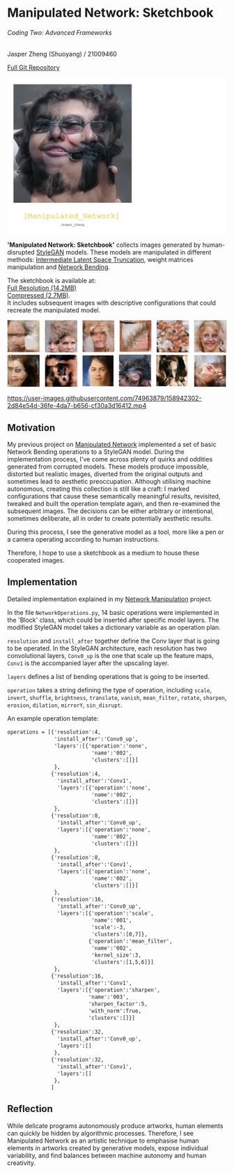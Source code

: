 # Manipulated Network: Sketchbook  
###### Coding Two: Advanced Frameworks    
Jasper Zheng (Shuoyang) / 21009460  

[Full Git Repository](https://github.com/jasper-zheng/manipulated-network-sketchbook)   

![cover](./git_graphics/sketchbook.jpg)

**'Manipulated Network: Sketchbook'** collects images generated by human-disrupted [StyleGAN](https://github.com/NVlabs/stylegan) models. These models are manipulated in different methods: [Intermediate Latent Space Truncation](https://arxiv.org/abs/2202.05910), weight matrices manipulation and [Network Bending](https://github.com/terrybroad/network-bending).  

The sketchbook is available at:   
[Full Resolution (14.2MB)](https://github.com/jasper-zheng/manipulated-network-sketchbook/blob/main/Manipulated_Network_Sketchbook_Jasper_Zheng.pdf)  
[Compressed (2.7MB)](https://github.com/jasper-zheng/manipulated-network-sketchbook/blob/main/Manipulated_Network_Sketchbook_s_Jasper_Zheng.pdf).   
It includes subsequent images with descriptive configurations that could recreate the manipulated model.  

![selection](./git_graphics/collection.png)  



https://user-images.githubusercontent.com/74963879/158942302-2d84e54d-36fe-4da7-b656-cf30a3d16412.mp4



## Motivation  

My previous project on [Manipulated Network](#) implemented a set of basic Network Bending operations to a StyleGAN model. During the implementation process, I've come across plenty of quirks and oddities generated from corrupted models. These models produce impossible, distorted but realistic images, diverted from the original outputs and sometimes lead to aesthetic preoccupation. Although utilising machine autonomous, creating this collection is still like a craft: I marked configurations that cause these semantically meaningful results, revisited, tweaked and built the operation template again, and then re-examined the subsequent images. The decisions can be either arbitrary or intentional, sometimes deliberate, all in order to create potentially aesthetic results.  

During this process, I see the generative model as a tool, more like a pen or a camera operating according to human instructions.   

Therefore, I hope to use a sketchbook as a medium to house these cooperated images.  

## Implementation  

Detailed implementation explained in my [Network Manipulation](#) project.  

In the file `NetworkOperations.py`, 14 basic operations were implemented in the 'Block' class, which could be inserted after specific model layers. The modified StyleGAN model takes a dictionary variable as an operation plan.

`resolution` and `install_after` together define the Conv layer that is going to be operated. In the StyleGAN architecture, each resolution has two convolutional layers, `Conv0_up` is the one that scale up the feature maps, `Conv1` is the accompanied layer after the upscaling layer.  

`layers` defines a list of bending operations that is going to be inserted.  

`operation` takes a string defining the type of operation, including `scale`, `invert`, `shuffle`, `brightness`, `translate`, `vanish`, `mean_filter`, `rotate`, `sharpen`, `erosion`, `dilation`, `mirrorY`, `sin_disrupt`.

An example operation template:  
```
operations = [{'resolution':4,
               'install_after':'Conv0_up',
               'layers':[{'operation':'none',
                           'name':'002',
                           'clusters':[]}]
               },
              {'resolution':4,
                'install_after':'Conv1',
                'layers':[{'operation':'none',
                           'name':'002',
                           'clusters':[]}]
               },
              {'resolution':8,
                'install_after':'Conv0_up',
                'layers':[{'operation':'none',
                           'name':'002',
                           'clusters':[]}]
               },
              {'resolution':8,
                'install_after':'Conv1',
                'layers':[{'operation':'none',
                           'name':'002',
                           'clusters':[]}]
               },
              {'resolution':16,
                'install_after':'Conv0_up',
                'layers':[{'operation':'scale',
                           'name':'001',
                           'scale':-3,
                           'clusters':[0,7]},
                          {'operation':'mean_filter',
                           'name':'002',
                           'kernel_size':3,
                           'clusters':[1,5,6]}]
               },
              {'resolution':16,
                'install_after':'Conv1',
                'layers':[{'operation':'sharpen',
                          'name':'003',
                          'sharpen_factor':5,
                          'with_norm':True,
                          'clusters':[]}]
               },
              {'resolution':32,
                'install_after':'Conv0_up',
                'layers':[]
               },
              {'resolution':32,
                'install_after':'Conv1',
                'layers':[]
               },
              ]
```

## Reflection  

While delicate programs autonomously produce artworks, human elements can quickly be hidden by algorithmic processes. Therefore, I see Manipulated Network as an artistic technique to emphasise human elements in artworks created by generative models, expose individual variability, and find balances between machine autonomy and human creativity.  
